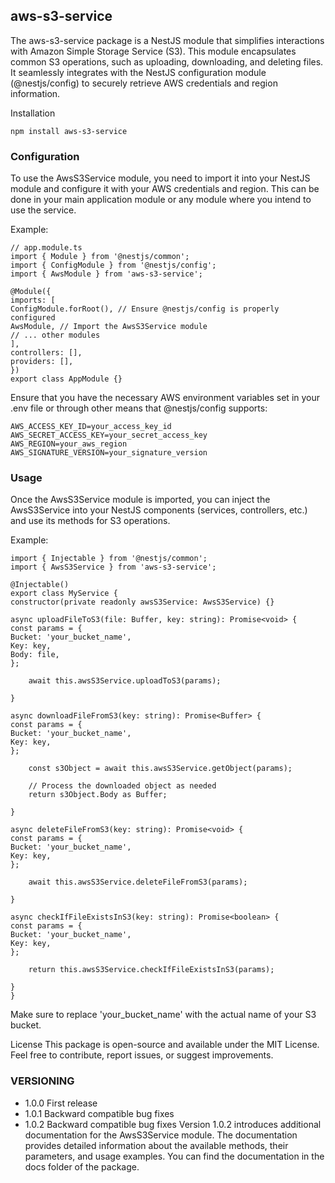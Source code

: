 ## aws-s3-service

The aws-s3-service package is a NestJS module that simplifies interactions with Amazon Simple Storage Service (S3). This module encapsulates common S3 operations, such as uploading, downloading, and deleting files. It seamlessly integrates with the NestJS configuration module (@nestjs/config) to securely retrieve AWS credentials and region information.

Installation

```
npm install aws-s3-service
```

### Configuration

To use the AwsS3Service module, you need to import it into your NestJS module and configure it with your AWS credentials and region. This can be done in your main application module or any module where you intend to use the service.

Example:

```
// app.module.ts
import { Module } from '@nestjs/common';
import { ConfigModule } from '@nestjs/config';
import { AwsModule } from 'aws-s3-service';

@Module({
imports: [
ConfigModule.forRoot(), // Ensure @nestjs/config is properly configured
AwsModule, // Import the AwsS3Service module
// ... other modules
],
controllers: [],
providers: [],
})
export class AppModule {}
```

Ensure that you have the necessary AWS environment variables set in your .env file or through other means that @nestjs/config supports:

```
AWS_ACCESS_KEY_ID=your_access_key_id
AWS_SECRET_ACCESS_KEY=your_secret_access_key
AWS_REGION=your_aws_region
AWS_SIGNATURE_VERSION=your_signature_version
```

### Usage

Once the AwsS3Service module is imported, you can inject the AwsS3Service into your NestJS components (services, controllers, etc.) and use its methods for S3 operations.

Example:

```
import { Injectable } from '@nestjs/common';
import { AwsS3Service } from 'aws-s3-service';

@Injectable()
export class MyService {
constructor(private readonly awsS3Service: AwsS3Service) {}

async uploadFileToS3(file: Buffer, key: string): Promise<void> {
const params = {
Bucket: 'your_bucket_name',
Key: key,
Body: file,
};

    await this.awsS3Service.uploadToS3(params);

}

async downloadFileFromS3(key: string): Promise<Buffer> {
const params = {
Bucket: 'your_bucket_name',
Key: key,
};

    const s3Object = await this.awsS3Service.getObject(params);

    // Process the downloaded object as needed
    return s3Object.Body as Buffer;

}

async deleteFileFromS3(key: string): Promise<void> {
const params = {
Bucket: 'your_bucket_name',
Key: key,
};

    await this.awsS3Service.deleteFileFromS3(params);

}

async checkIfFileExistsInS3(key: string): Promise<boolean> {
const params = {
Bucket: 'your_bucket_name',
Key: key,
};

    return this.awsS3Service.checkIfFileExistsInS3(params);

}
}
```

Make sure to replace 'your_bucket_name' with the actual name of your S3 bucket.

License
This package is open-source and available under the MIT License. Feel free to contribute, report issues, or suggest improvements.

### VERSIONING

- 1.0.0 First release
- 1.0.1 Backward compatible bug fixes
- 1.0.2 Backward compatible bug fixes
  Version 1.0.2 introduces additional documentation for the AwsS3Service module. The documentation provides detailed information about the available methods, their parameters, and usage examples. You can find the documentation in the docs folder of the package.
